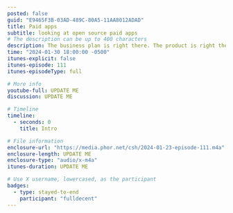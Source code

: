 ```yaml
---
posted: false
guid: "E9465F3B-03AD-489C-80A5-11AA8012ADAD"
title: Paid apps
subtitle: looking at open source paid apps
# The description can be up to 400 characters
description: The business plan is right there. The product is right there. It's fast track to learning and making your own product.
time: "2024-01-30 18:00:00 -0500"
itunes-explicit: false
itunes-episode: 111
itunes-episodeType: full

# More info
youtube-full: UPDATE ME
discussion: UPDATE ME

# Timeline
timeline:
  - seconds: 0
    title: Intro

# File information
enclosure-url: "https://media.phor.net/csh/2024-01-23-episode-111.m4a"
enclosure-length: UPDATE ME
enclosure-type: "audio/x-m4a"
itunes-duration: UPDATE ME

# Use X username, lowercased, as the participant
badges:
  - type: stayed-to-end
    participant: "fulldecent"
---
```


<!--end of quick notes-->

